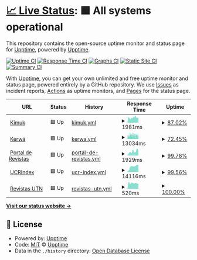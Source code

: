 # [📈 Live Status](https://upptime.github.io/upptime): <!--live status--> **🟩 All systems operational**

This repository contains the open-source uptime monitor and status page for [Upptime](https://upptime.js.org), powered by [Upptime](https://github.com/upptime/upptime).

[![Uptime CI](https://github.com/memoemg/howyoudoing/workflows/Uptime%20CI/badge.svg)](https://github.com/memoemg/howyoudoing/actions?query=workflow%3A%22Uptime+CI%22)
[![Response Time CI](https://github.com/memoemg/howyoudoing/workflows/Response%20Time%20CI/badge.svg)](https://github.com/memoemg/howyoudoing/actions?query=workflow%3A%22Response+Time+CI%22)
[![Graphs CI](https://github.com/memoemg/howyoudoing/workflows/Graphs%20CI/badge.svg)](https://github.com/memoemg/howyoudoing/actions?query=workflow%3A%22Graphs+CI%22)
[![Static Site CI](https://github.com/memoemg/howyoudoing/workflows/Static%20Site%20CI/badge.svg)](https://github.com/memoemg/howyoudoing/actions?query=workflow%3A%22Static+Site+CI%22)
[![Summary CI](https://github.com/memoemg/howyoudoing/workflows/Summary%20CI/badge.svg)](https://github.com/memoemg/howyoudoing/actions?query=workflow%3A%22Summary+CI%22)

With [Upptime](https://upptime.js.org), you can get your own unlimited and free uptime monitor and status page, powered entirely by a GitHub repository. We use [Issues](https://github.com/upptime/upptime/issues) as incident reports, [Actions](https://github.com/memoemg/howyoudoing/actions) as uptime monitors, and [Pages](https://upptime.github.io/upptime) for the status page.

<!--start: status pages-->
<!-- This summary is generated by Upptime (https://github.com/upptime/upptime) -->
<!-- Do not edit this manually, your changes will be overwritten -->
<!-- prettier-ignore -->
| URL | Status | History | Response Time | Uptime |
| --- | ------ | ------- | ------------- | ------ |
| <img alt="" src="https://icons.duckduckgo.com/ip3/kimuk.conare.ac.cr.ico" height="13"> [Kimuk](https://kimuk.conare.ac.cr/Search/Results?lookfor=&type=AllFields) | 🟩 Up | [kimuk.yml](https://github.com/memoemg/howyoudoing/commits/HEAD/history/kimuk.yml) | <details><summary><img alt="Response time graph" src="./graphs/kimuk/response-time-week.png" height="20"> 1981ms</summary><br><a href="https://memoemg.github.io/howyoudoing/history/kimuk"><img alt="Response time 1826" src="https://img.shields.io/endpoint?url=https%3A%2F%2Fraw.githubusercontent.com%2Fmemoemg%2Fhowyoudoing%2FHEAD%2Fapi%2Fkimuk%2Fresponse-time.json"></a><br><a href="https://memoemg.github.io/howyoudoing/history/kimuk"><img alt="24-hour response time 1774" src="https://img.shields.io/endpoint?url=https%3A%2F%2Fraw.githubusercontent.com%2Fmemoemg%2Fhowyoudoing%2FHEAD%2Fapi%2Fkimuk%2Fresponse-time-day.json"></a><br><a href="https://memoemg.github.io/howyoudoing/history/kimuk"><img alt="7-day response time 1981" src="https://img.shields.io/endpoint?url=https%3A%2F%2Fraw.githubusercontent.com%2Fmemoemg%2Fhowyoudoing%2FHEAD%2Fapi%2Fkimuk%2Fresponse-time-week.json"></a><br><a href="https://memoemg.github.io/howyoudoing/history/kimuk"><img alt="30-day response time 1837" src="https://img.shields.io/endpoint?url=https%3A%2F%2Fraw.githubusercontent.com%2Fmemoemg%2Fhowyoudoing%2FHEAD%2Fapi%2Fkimuk%2Fresponse-time-month.json"></a><br><a href="https://memoemg.github.io/howyoudoing/history/kimuk"><img alt="1-year response time 1840" src="https://img.shields.io/endpoint?url=https%3A%2F%2Fraw.githubusercontent.com%2Fmemoemg%2Fhowyoudoing%2FHEAD%2Fapi%2Fkimuk%2Fresponse-time-year.json"></a></details> | <details><summary><a href="https://memoemg.github.io/howyoudoing/history/kimuk">87.02%</a></summary><a href="https://memoemg.github.io/howyoudoing/history/kimuk"><img alt="All-time uptime 95.67%" src="https://img.shields.io/endpoint?url=https%3A%2F%2Fraw.githubusercontent.com%2Fmemoemg%2Fhowyoudoing%2FHEAD%2Fapi%2Fkimuk%2Fuptime.json"></a><br><a href="https://memoemg.github.io/howyoudoing/history/kimuk"><img alt="24-hour uptime 95.70%" src="https://img.shields.io/endpoint?url=https%3A%2F%2Fraw.githubusercontent.com%2Fmemoemg%2Fhowyoudoing%2FHEAD%2Fapi%2Fkimuk%2Fuptime-day.json"></a><br><a href="https://memoemg.github.io/howyoudoing/history/kimuk"><img alt="7-day uptime 87.02%" src="https://img.shields.io/endpoint?url=https%3A%2F%2Fraw.githubusercontent.com%2Fmemoemg%2Fhowyoudoing%2FHEAD%2Fapi%2Fkimuk%2Fuptime-week.json"></a><br><a href="https://memoemg.github.io/howyoudoing/history/kimuk"><img alt="30-day uptime 81.98%" src="https://img.shields.io/endpoint?url=https%3A%2F%2Fraw.githubusercontent.com%2Fmemoemg%2Fhowyoudoing%2FHEAD%2Fapi%2Fkimuk%2Fuptime-month.json"></a><br><a href="https://memoemg.github.io/howyoudoing/history/kimuk"><img alt="1-year uptime 87.36%" src="https://img.shields.io/endpoint?url=https%3A%2F%2Fraw.githubusercontent.com%2Fmemoemg%2Fhowyoudoing%2FHEAD%2Fapi%2Fkimuk%2Fuptime-year.json"></a></details>
| <img alt="" src="https://icons.duckduckgo.com/ip3/kerwa.ucr.ac.cr.ico" height="13"> [Kérwá](https://kerwa.ucr.ac.cr) | 🟩 Up | [kerwa.yml](https://github.com/memoemg/howyoudoing/commits/HEAD/history/kerwa.yml) | <details><summary><img alt="Response time graph" src="./graphs/kerwa/response-time-week.png" height="20"> 13034ms</summary><br><a href="https://memoemg.github.io/howyoudoing/history/kerwa"><img alt="Response time 6608" src="https://img.shields.io/endpoint?url=https%3A%2F%2Fraw.githubusercontent.com%2Fmemoemg%2Fhowyoudoing%2FHEAD%2Fapi%2Fkerwa%2Fresponse-time.json"></a><br><a href="https://memoemg.github.io/howyoudoing/history/kerwa"><img alt="24-hour response time 14903" src="https://img.shields.io/endpoint?url=https%3A%2F%2Fraw.githubusercontent.com%2Fmemoemg%2Fhowyoudoing%2FHEAD%2Fapi%2Fkerwa%2Fresponse-time-day.json"></a><br><a href="https://memoemg.github.io/howyoudoing/history/kerwa"><img alt="7-day response time 13034" src="https://img.shields.io/endpoint?url=https%3A%2F%2Fraw.githubusercontent.com%2Fmemoemg%2Fhowyoudoing%2FHEAD%2Fapi%2Fkerwa%2Fresponse-time-week.json"></a><br><a href="https://memoemg.github.io/howyoudoing/history/kerwa"><img alt="30-day response time 11813" src="https://img.shields.io/endpoint?url=https%3A%2F%2Fraw.githubusercontent.com%2Fmemoemg%2Fhowyoudoing%2FHEAD%2Fapi%2Fkerwa%2Fresponse-time-month.json"></a><br><a href="https://memoemg.github.io/howyoudoing/history/kerwa"><img alt="1-year response time 7106" src="https://img.shields.io/endpoint?url=https%3A%2F%2Fraw.githubusercontent.com%2Fmemoemg%2Fhowyoudoing%2FHEAD%2Fapi%2Fkerwa%2Fresponse-time-year.json"></a></details> | <details><summary><a href="https://memoemg.github.io/howyoudoing/history/kerwa">72.45%</a></summary><a href="https://memoemg.github.io/howyoudoing/history/kerwa"><img alt="All-time uptime 99.52%" src="https://img.shields.io/endpoint?url=https%3A%2F%2Fraw.githubusercontent.com%2Fmemoemg%2Fhowyoudoing%2FHEAD%2Fapi%2Fkerwa%2Fuptime.json"></a><br><a href="https://memoemg.github.io/howyoudoing/history/kerwa"><img alt="24-hour uptime 50.15%" src="https://img.shields.io/endpoint?url=https%3A%2F%2Fraw.githubusercontent.com%2Fmemoemg%2Fhowyoudoing%2FHEAD%2Fapi%2Fkerwa%2Fuptime-day.json"></a><br><a href="https://memoemg.github.io/howyoudoing/history/kerwa"><img alt="7-day uptime 72.45%" src="https://img.shields.io/endpoint?url=https%3A%2F%2Fraw.githubusercontent.com%2Fmemoemg%2Fhowyoudoing%2FHEAD%2Fapi%2Fkerwa%2Fuptime-week.json"></a><br><a href="https://memoemg.github.io/howyoudoing/history/kerwa"><img alt="30-day uptime 83.97%" src="https://img.shields.io/endpoint?url=https%3A%2F%2Fraw.githubusercontent.com%2Fmemoemg%2Fhowyoudoing%2FHEAD%2Fapi%2Fkerwa%2Fuptime-month.json"></a><br><a href="https://memoemg.github.io/howyoudoing/history/kerwa"><img alt="1-year uptime 98.60%" src="https://img.shields.io/endpoint?url=https%3A%2F%2Fraw.githubusercontent.com%2Fmemoemg%2Fhowyoudoing%2FHEAD%2Fapi%2Fkerwa%2Fuptime-year.json"></a></details>
| <img alt="" src="https://icons.duckduckgo.com/ip3/revistas.ucr.ac.cr.ico" height="13"> [Portal de Revistas](https://revistas.ucr.ac.cr) | 🟩 Up | [portal-de-revistas.yml](https://github.com/memoemg/howyoudoing/commits/HEAD/history/portal-de-revistas.yml) | <details><summary><img alt="Response time graph" src="./graphs/portal-de-revistas/response-time-week.png" height="20"> 1929ms</summary><br><a href="https://memoemg.github.io/howyoudoing/history/portal-de-revistas"><img alt="Response time 3372" src="https://img.shields.io/endpoint?url=https%3A%2F%2Fraw.githubusercontent.com%2Fmemoemg%2Fhowyoudoing%2FHEAD%2Fapi%2Fportal-de-revistas%2Fresponse-time.json"></a><br><a href="https://memoemg.github.io/howyoudoing/history/portal-de-revistas"><img alt="24-hour response time 2213" src="https://img.shields.io/endpoint?url=https%3A%2F%2Fraw.githubusercontent.com%2Fmemoemg%2Fhowyoudoing%2FHEAD%2Fapi%2Fportal-de-revistas%2Fresponse-time-day.json"></a><br><a href="https://memoemg.github.io/howyoudoing/history/portal-de-revistas"><img alt="7-day response time 1929" src="https://img.shields.io/endpoint?url=https%3A%2F%2Fraw.githubusercontent.com%2Fmemoemg%2Fhowyoudoing%2FHEAD%2Fapi%2Fportal-de-revistas%2Fresponse-time-week.json"></a><br><a href="https://memoemg.github.io/howyoudoing/history/portal-de-revistas"><img alt="30-day response time 2217" src="https://img.shields.io/endpoint?url=https%3A%2F%2Fraw.githubusercontent.com%2Fmemoemg%2Fhowyoudoing%2FHEAD%2Fapi%2Fportal-de-revistas%2Fresponse-time-month.json"></a><br><a href="https://memoemg.github.io/howyoudoing/history/portal-de-revistas"><img alt="1-year response time 3128" src="https://img.shields.io/endpoint?url=https%3A%2F%2Fraw.githubusercontent.com%2Fmemoemg%2Fhowyoudoing%2FHEAD%2Fapi%2Fportal-de-revistas%2Fresponse-time-year.json"></a></details> | <details><summary><a href="https://memoemg.github.io/howyoudoing/history/portal-de-revistas">99.78%</a></summary><a href="https://memoemg.github.io/howyoudoing/history/portal-de-revistas"><img alt="All-time uptime 99.48%" src="https://img.shields.io/endpoint?url=https%3A%2F%2Fraw.githubusercontent.com%2Fmemoemg%2Fhowyoudoing%2FHEAD%2Fapi%2Fportal-de-revistas%2Fuptime.json"></a><br><a href="https://memoemg.github.io/howyoudoing/history/portal-de-revistas"><img alt="24-hour uptime 100.00%" src="https://img.shields.io/endpoint?url=https%3A%2F%2Fraw.githubusercontent.com%2Fmemoemg%2Fhowyoudoing%2FHEAD%2Fapi%2Fportal-de-revistas%2Fuptime-day.json"></a><br><a href="https://memoemg.github.io/howyoudoing/history/portal-de-revistas"><img alt="7-day uptime 99.78%" src="https://img.shields.io/endpoint?url=https%3A%2F%2Fraw.githubusercontent.com%2Fmemoemg%2Fhowyoudoing%2FHEAD%2Fapi%2Fportal-de-revistas%2Fuptime-week.json"></a><br><a href="https://memoemg.github.io/howyoudoing/history/portal-de-revistas"><img alt="30-day uptime 99.59%" src="https://img.shields.io/endpoint?url=https%3A%2F%2Fraw.githubusercontent.com%2Fmemoemg%2Fhowyoudoing%2FHEAD%2Fapi%2Fportal-de-revistas%2Fuptime-month.json"></a><br><a href="https://memoemg.github.io/howyoudoing/history/portal-de-revistas"><img alt="1-year uptime 98.98%" src="https://img.shields.io/endpoint?url=https%3A%2F%2Fraw.githubusercontent.com%2Fmemoemg%2Fhowyoudoing%2FHEAD%2Fapi%2Fportal-de-revistas%2Fuptime-year.json"></a></details>
| <img alt="" src="https://icons.duckduckgo.com/ip3/ucrindex.ucr.ac.cr.ico" height="13"> [UCRIndex](https://ucrindex.ucr.ac.cr) | 🟩 Up | [ucr-index.yml](https://github.com/memoemg/howyoudoing/commits/HEAD/history/ucr-index.yml) | <details><summary><img alt="Response time graph" src="./graphs/ucr-index/response-time-week.png" height="20"> 14116ms</summary><br><a href="https://memoemg.github.io/howyoudoing/history/ucr-index"><img alt="Response time 3570" src="https://img.shields.io/endpoint?url=https%3A%2F%2Fraw.githubusercontent.com%2Fmemoemg%2Fhowyoudoing%2FHEAD%2Fapi%2Fucr-index%2Fresponse-time.json"></a><br><a href="https://memoemg.github.io/howyoudoing/history/ucr-index"><img alt="24-hour response time 18154" src="https://img.shields.io/endpoint?url=https%3A%2F%2Fraw.githubusercontent.com%2Fmemoemg%2Fhowyoudoing%2FHEAD%2Fapi%2Fucr-index%2Fresponse-time-day.json"></a><br><a href="https://memoemg.github.io/howyoudoing/history/ucr-index"><img alt="7-day response time 14116" src="https://img.shields.io/endpoint?url=https%3A%2F%2Fraw.githubusercontent.com%2Fmemoemg%2Fhowyoudoing%2FHEAD%2Fapi%2Fucr-index%2Fresponse-time-week.json"></a><br><a href="https://memoemg.github.io/howyoudoing/history/ucr-index"><img alt="30-day response time 6748" src="https://img.shields.io/endpoint?url=https%3A%2F%2Fraw.githubusercontent.com%2Fmemoemg%2Fhowyoudoing%2FHEAD%2Fapi%2Fucr-index%2Fresponse-time-month.json"></a><br><a href="https://memoemg.github.io/howyoudoing/history/ucr-index"><img alt="1-year response time 3886" src="https://img.shields.io/endpoint?url=https%3A%2F%2Fraw.githubusercontent.com%2Fmemoemg%2Fhowyoudoing%2FHEAD%2Fapi%2Fucr-index%2Fresponse-time-year.json"></a></details> | <details><summary><a href="https://memoemg.github.io/howyoudoing/history/ucr-index">99.56%</a></summary><a href="https://memoemg.github.io/howyoudoing/history/ucr-index"><img alt="All-time uptime 98.31%" src="https://img.shields.io/endpoint?url=https%3A%2F%2Fraw.githubusercontent.com%2Fmemoemg%2Fhowyoudoing%2FHEAD%2Fapi%2Fucr-index%2Fuptime.json"></a><br><a href="https://memoemg.github.io/howyoudoing/history/ucr-index"><img alt="24-hour uptime 96.92%" src="https://img.shields.io/endpoint?url=https%3A%2F%2Fraw.githubusercontent.com%2Fmemoemg%2Fhowyoudoing%2FHEAD%2Fapi%2Fucr-index%2Fuptime-day.json"></a><br><a href="https://memoemg.github.io/howyoudoing/history/ucr-index"><img alt="7-day uptime 99.56%" src="https://img.shields.io/endpoint?url=https%3A%2F%2Fraw.githubusercontent.com%2Fmemoemg%2Fhowyoudoing%2FHEAD%2Fapi%2Fucr-index%2Fuptime-week.json"></a><br><a href="https://memoemg.github.io/howyoudoing/history/ucr-index"><img alt="30-day uptime 99.54%" src="https://img.shields.io/endpoint?url=https%3A%2F%2Fraw.githubusercontent.com%2Fmemoemg%2Fhowyoudoing%2FHEAD%2Fapi%2Fucr-index%2Fuptime-month.json"></a><br><a href="https://memoemg.github.io/howyoudoing/history/ucr-index"><img alt="1-year uptime 95.42%" src="https://img.shields.io/endpoint?url=https%3A%2F%2Fraw.githubusercontent.com%2Fmemoemg%2Fhowyoudoing%2FHEAD%2Fapi%2Fucr-index%2Fuptime-year.json"></a></details>
| <img alt="" src="https://icons.duckduckgo.com/ip3/revistas.utn.ac.cr.ico" height="13"> [Revistas UTN](https://revistas.utn.ac.cr) | 🟩 Up | [revistas-utn.yml](https://github.com/memoemg/howyoudoing/commits/HEAD/history/revistas-utn.yml) | <details><summary><img alt="Response time graph" src="./graphs/revistas-utn/response-time-week.png" height="20"> 520ms</summary><br><a href="https://memoemg.github.io/howyoudoing/history/revistas-utn"><img alt="Response time 628" src="https://img.shields.io/endpoint?url=https%3A%2F%2Fraw.githubusercontent.com%2Fmemoemg%2Fhowyoudoing%2FHEAD%2Fapi%2Frevistas-utn%2Fresponse-time.json"></a><br><a href="https://memoemg.github.io/howyoudoing/history/revistas-utn"><img alt="24-hour response time 473" src="https://img.shields.io/endpoint?url=https%3A%2F%2Fraw.githubusercontent.com%2Fmemoemg%2Fhowyoudoing%2FHEAD%2Fapi%2Frevistas-utn%2Fresponse-time-day.json"></a><br><a href="https://memoemg.github.io/howyoudoing/history/revistas-utn"><img alt="7-day response time 520" src="https://img.shields.io/endpoint?url=https%3A%2F%2Fraw.githubusercontent.com%2Fmemoemg%2Fhowyoudoing%2FHEAD%2Fapi%2Frevistas-utn%2Fresponse-time-week.json"></a><br><a href="https://memoemg.github.io/howyoudoing/history/revistas-utn"><img alt="30-day response time 521" src="https://img.shields.io/endpoint?url=https%3A%2F%2Fraw.githubusercontent.com%2Fmemoemg%2Fhowyoudoing%2FHEAD%2Fapi%2Frevistas-utn%2Fresponse-time-month.json"></a><br><a href="https://memoemg.github.io/howyoudoing/history/revistas-utn"><img alt="1-year response time 588" src="https://img.shields.io/endpoint?url=https%3A%2F%2Fraw.githubusercontent.com%2Fmemoemg%2Fhowyoudoing%2FHEAD%2Fapi%2Frevistas-utn%2Fresponse-time-year.json"></a></details> | <details><summary><a href="https://memoemg.github.io/howyoudoing/history/revistas-utn">100.00%</a></summary><a href="https://memoemg.github.io/howyoudoing/history/revistas-utn"><img alt="All-time uptime 99.45%" src="https://img.shields.io/endpoint?url=https%3A%2F%2Fraw.githubusercontent.com%2Fmemoemg%2Fhowyoudoing%2FHEAD%2Fapi%2Frevistas-utn%2Fuptime.json"></a><br><a href="https://memoemg.github.io/howyoudoing/history/revistas-utn"><img alt="24-hour uptime 100.00%" src="https://img.shields.io/endpoint?url=https%3A%2F%2Fraw.githubusercontent.com%2Fmemoemg%2Fhowyoudoing%2FHEAD%2Fapi%2Frevistas-utn%2Fuptime-day.json"></a><br><a href="https://memoemg.github.io/howyoudoing/history/revistas-utn"><img alt="7-day uptime 100.00%" src="https://img.shields.io/endpoint?url=https%3A%2F%2Fraw.githubusercontent.com%2Fmemoemg%2Fhowyoudoing%2FHEAD%2Fapi%2Frevistas-utn%2Fuptime-week.json"></a><br><a href="https://memoemg.github.io/howyoudoing/history/revistas-utn"><img alt="30-day uptime 100.00%" src="https://img.shields.io/endpoint?url=https%3A%2F%2Fraw.githubusercontent.com%2Fmemoemg%2Fhowyoudoing%2FHEAD%2Fapi%2Frevistas-utn%2Fuptime-month.json"></a><br><a href="https://memoemg.github.io/howyoudoing/history/revistas-utn"><img alt="1-year uptime 99.43%" src="https://img.shields.io/endpoint?url=https%3A%2F%2Fraw.githubusercontent.com%2Fmemoemg%2Fhowyoudoing%2FHEAD%2Fapi%2Frevistas-utn%2Fuptime-year.json"></a></details>

<!--end: status pages-->

[**Visit our status website →**](https://upptime.github.io/upptime)

## 📄 License

- Powered by: [Upptime](https://github.com/upptime/upptime)
- Code: [MIT](./LICENSE) © [Upptime](https://upptime.js.org)
- Data in the `./history` directory: [Open Database License](https://opendatacommons.org/licenses/odbl/1-0/)
